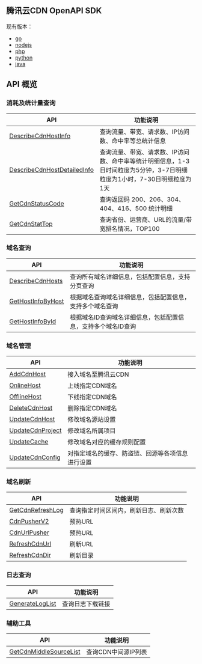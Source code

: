 
## 腾讯云CDN OpenAPI SDK

现有版本：
* [go](https://github.com/QCloudCDN/CDN_API_SDK/tree/master/Qcloud_CDN_API/go)
* [nodejs](https://github.com/QCloudCDN/CDN_API_SDK/tree/master/Qcloud_CDN_API/nodejs)
* [php](https://github.com/QCloudCDN/CDN_API_SDK/tree/master/Qcloud_CDN_API/php)
* [python](https://github.com/QCloudCDN/CDN_API_SDK/tree/master/Qcloud_CDN_API/python)
* [java](https://github.com/QCloudCDN/CDN_API_SDK/tree/master/Qcloud_CDN_API/java/cdn_openapi_demo/src)

## API 概览

### 消耗及统计量查询

| API                                      | 功能说明                                     |
| ---------------------------------------- | ---------------------------------------- |
| [DescribeCdnHostInfo](https://www.qcloud.com/doc/api/231/%E6%9F%A5%E8%AF%A2CDN%E6%B6%88%E8%80%97%E7%BB%9F%E8%AE%A1) | 查询流量、带宽、请求数、IP访问数、命中率等总统计信息              |
| [DescribeCdnHostDetailedInfo](https://www.qcloud.com/doc/api/231/%E6%9F%A5%E8%AF%A2CDN%E6%B6%88%E8%80%97%E6%98%8E%E7%BB%86) | 查询流量、带宽、请求数、IP访问数、命中率等统计明细信息，1-3日时间粒度为5分钟，3-7日明细粒度为1小时，7-30日明细粒度为1天 |
| [GetCdnStatusCode](https://www.qcloud.com/doc/api/231/%E6%9F%A5%E8%AF%A2%E8%BF%94%E5%9B%9E%E7%A0%81%E7%BB%9F%E8%AE%A1) | 查询返回码 200、206、304、404、416、500 统计明细       |
| [GetCdnStatTop](https://www.qcloud.com/doc/api/231/%E6%9F%A5%E8%AF%A2%E6%B6%88%E8%80%97%E6%8E%92%E5%90%8D) | 查询省份、运营商、URL的流量/带宽排名情况，TOP100            |



### 域名查询

| API                                      | 功能说明                             |
| ---------------------------------------- | -------------------------------- |
| [DescribeCdnHosts](https://www.qcloud.com/doc/api/231/%E6%9F%A5%E8%AF%A2%E5%9F%9F%E5%90%8D%E4%BF%A1%E6%81%AF) | 查询所有域名详细信息，包括配置信息，支持分页查询         |
| [GetHostInfoByHost](https://www.qcloud.com/doc/api/231/%E6%A0%B9%E6%8D%AE%E5%9F%9F%E5%90%8D%E6%9F%A5%E8%AF%A2%E5%9F%9F%E5%90%8D%E4%BF%A1%E6%81%AF) | 根据域名查询域名详细信息，包括配置信息，支持多个域名查询     |
| [GetHostInfoById](https://www.qcloud.com/doc/api/231/%E6%A0%B9%E6%8D%AE%E5%9F%9F%E5%90%8DID%E6%9F%A5%E8%AF%A2%E5%9F%9F%E5%90%8D%E4%BF%A1%E6%81%AF) | 根据域名ID查询域名详细信息，包括配置信息，支持多个域名ID查询 |



### 域名管理

| API                                      | 功能说明                     |
| ---------------------------------------- | ------------------------ |
| [AddCdnHost](https://www.qcloud.com/doc/api/231/%E6%96%B0%E5%A2%9E%E5%8A%A0%E9%80%9F%E5%9F%9F%E5%90%8D)| 接入域名至腾讯云CDN              |
| [OnlineHost](https://www.qcloud.com/doc/api/231/%E4%B8%8A%E7%BA%BFCDN%E5%9F%9F%E5%90%8D) | 上线指定CDN域名                |
| [OfflineHost](https://www.qcloud.com/doc/api/231/%E4%B8%8B%E7%BA%BFCDN%E5%9F%9F%E5%90%8D) | 下线指定CDN域名                |
| [DeleteCdnHost](https://www.qcloud.com/doc/api/231/%E5%88%A0%E9%99%A4%E5%8A%A0%E9%80%9F%E5%9F%9F%E5%90%8D) | 删除指定CDN域名                |
| [UpdateCdnHost](https://www.qcloud.com/doc/api/231/%E8%AE%BE%E7%BD%AE%E6%BA%90%E7%AB%99%E4%BF%A1%E6%81%AF) | 修改域名源站设置                 |
| [UpdateCdnProject](https://www.qcloud.com/doc/api/231/%E8%AE%BE%E7%BD%AE%E5%9F%9F%E5%90%8D%E6%89%80%E5%B1%9E%E9%A1%B9%E7%9B%AE) | 修改域名所属项目                 |
| [UpdateCache](https://www.qcloud.com/doc/api/231/%E8%AE%BE%E7%BD%AE%E7%BC%93%E5%AD%98%E8%A7%84%E5%88%99) | 修改域名对应的缓存规则配置            |
| [UpdateCdnConfig](https://www.qcloud.com/doc/api/231/%E8%AE%BE%E7%BD%AE%E5%9F%9F%E5%90%8D%E9%85%8D%E7%BD%AE) | 对指定域名的缓存、防盗链、回源等各项信息进行设置 |



### 域名刷新

| API                                      | 功能说明                |
| ---------------------------------------- | ------------------- |
| [GetCdnRefreshLog](https://www.qcloud.com/doc/api/231/%E6%9F%A5%E8%AF%A2%E5%88%B7%E6%96%B0%E7%BA%AA%E5%BD%95) | 查询指定时间区间内，刷新日志、刷新次数 |
| [CdnPusherV2](https://cloud.tencent.com/document/product/228/15164) | 预热URL |
| [CdnUrlPusher](https://cloud.tencent.com/document/product/228/12839) | 预热URL |
| [RefreshCdnUrl](https://www.qcloud.com/doc/api/231/%E5%88%B7%E6%96%B0URL) | 刷新URL               |
| [RefreshCdnDir](https://www.qcloud.com/doc/api/231/%E5%88%B7%E6%96%B0%E7%9B%AE%E5%BD%95) | 刷新目录                |

 

### 日志查询

| API                                      | 功能说明     |
| ---------------------------------------- | -------- |
| [GenerateLogList](https://www.qcloud.com/doc/api/231/%E6%9F%A5%E8%AF%A2%E6%97%A5%E5%BF%97%E4%B8%8B%E8%BD%BD%E9%93%BE%E6%8E%A5) | 查询日志下载链接 |



### 辅助工具

| API                                      | 功能说明         |
| ---------------------------------------- | ------------ |
| [GetCdnMiddleSourceList](https://www.qcloud.com/doc/api/231/%E6%9F%A5%E8%AF%A2CDN%E4%B8%AD%E9%97%B4%E6%BA%90) | 查询CDN中间源IP列表 |

